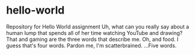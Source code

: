 # hello-world
Repository for Hello World assignment
Uh, what can you really say about a human lump that spends all of her time watching YouTube and drawing? That and gaming are the three words that describe me. Oh, and food. I guess that's four words. Pardon me, I'm scatterbrained. ...Five words.
